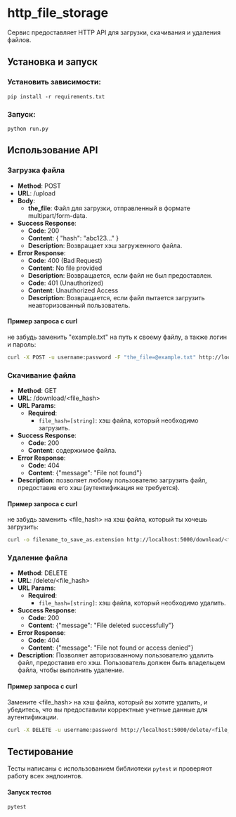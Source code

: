# http_file_storage
Сервис предоставляет HTTP API для загрузки, скачивания и удаления файлов.

## Установка и запуск
### Установить зависимости:
```commandline
pip install -r requirements.txt
```
### Запуск:
```commandline
python run.py
```

## Использование API
### Загрузка файла
- **Method**: POST
- **URL**: /upload
- **Body**:
  - **the_file**: Файл для загрузки, отправленный в формате multipart/form-data.
- **Success Response**:
  - **Code**: 200
  - **Content**: { "hash": "abc123..." }
  - **Description**: Возвращает хэш загруженного файла.
- **Error Response**:
  - **Code**: 400 (Bad Request)
  - **Content**: No file provided
  - **Description**: Возвращается, если файл не был предоставлен.
  - **Code**: 401 (Unauthorized)
  - **Content**: Unauthorized Access
  - **Description**: Возвращается, если файл пытается загрузить неавторизованный пользователь.

#### Пример запроса с curl
не забудь заменить "example.txt" на путь к своему файлу, а также логин и пароль:
```bash
curl -X POST -u username:password -F "the_file=@example.txt" http://localhost:5000/upload
```

### Скачивание файла

- **Method**: GET
- **URL**: /download/<file_hash>
- **URL Params**:
  - **Required**:
    - `file_hash=[string]`: хэш файла, который необходимо загрузить.
- **Success Response**:
  - **Code**: 200
  - **Content**: содержимое файла.
- **Error Response**:
  - **Code**: 404
  - **Content**: {"message": "File not found"}
- **Description**: позволяет любому пользователю загрузить файл, предоставив его хэш (аутентификация не требуется).

#### Пример запроса с curl
не забудь заменить <file_hash> на хэш файла, который ты хочешь загрузить:

```bash
curl -o filename_to_save_as.extension http://localhost:5000/download/<file_hash>
```

### Удаление файла

- **Method**: DELETE
- **URL**: /delete/<file_hash>
- **URL Params**:
  - **Required**:
    - `file_hash=[string]`: хэш файла, который необходимо удалить.
- **Success Response**:
  - **Code**: 200
  - **Content**: {"message": "File deleted successfully"}
- **Error Response**:
  - **Code**: 404
  - **Content**: {"message": "File not found or access denied"}
- **Description**: Позволяет авторизованному пользователю удалить файл, предоставив его хэш. Пользователь должен быть владельцем файла, чтобы выполнить удаление.
#### Пример запроса с curl
Замените <file_hash> на хэш файла, который вы хотите удалить, и убедитесь, что вы предоставили корректные учетные данные для аутентификации.
```bash
curl -X DELETE -u username:password http://localhost:5000/delete/<file_hash>
```

## Тестирование
Тесты написаны с использованием библиотеки `pytest` и проверяют работу всех эндпоинтов.
#### Запуск тестов
```bash
pytest
```
